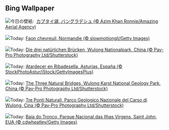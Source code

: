 ## Bing Wallpaper
![](https://www.bing.com/th?id=OHR.KaptaiLake_JA-JP8287101456_UHD.jpg&w=1000)今日の壁紙: &nbsp;[カプタイ湖, バングラデシュ (© Azim Khan Ronnie/Amazing Aerial Agency)](https://www.bing.com/th?id=OHR.KaptaiLake_JA-JP8287101456_UHD.jpg)
<br><br/>
![](https://www.bing.com/th?id=OHR.SummerDeer_FR-FR3909354454_UHD.jpg&w=1000)Today: [Faon chevreuil, Normandie (© slowmotiongli/Getty Images)](https://www.bing.com/th?id=OHR.SummerDeer_FR-FR3909354454_UHD.jpg)
<br><br/>
![](https://www.bing.com/th?id=OHR.WulongKarst_DE-DE9180126373_UHD.jpg&w=1000)Today: [Die drei natürlichen Brücken, Wulong Nationalpark, China (© Pav-Pro Photography Ltd/Shutterstock)](https://www.bing.com/th?id=OHR.WulongKarst_DE-DE9180126373_UHD.jpg)
<br><br/>
![](https://www.bing.com/th?id=OHR.DescensodelSella_ES-ES4018014092_UHD.jpg&w=1000)Today: [Atardecer en Ribadesella, Asturias, España (© StockPhotoAstur/iStock/GettyImagesPlus)](https://www.bing.com/th?id=OHR.DescensodelSella_ES-ES4018014092_UHD.jpg)
<br><br/>
![](https://www.bing.com/th?id=OHR.WulongKarst_EN-GB8759537408_UHD.jpg&w=1000)Today: [The Three Natural Bridges, Wulong Karst National Geology Park, China (© Pav-Pro Photography Ltd/Shutterstock)](https://www.bing.com/th?id=OHR.WulongKarst_EN-GB8759537408_UHD.jpg)
<br><br/>
![](https://www.bing.com/th?id=OHR.WulongKarst_IT-IT7105962798_UHD.jpg&w=1000)Today: [Tre Ponti Naturali, Parco Geologico Nazionale del Carso di Wulong, Cina (© Pav-Pro Photography Ltd/Shutterstock)](https://www.bing.com/th?id=OHR.WulongKarst_IT-IT7105962798_UHD.jpg)
<br><br/>
![](https://www.bing.com/th?id=OHR.TrunkBay_PT-BR8573788345_UHD.jpg&w=1000)Today: [Baía do Tronco, Parque Nacional das Ilhas Virgens, Saint John, EUA (© cdwheatley/Getty Images)](https://www.bing.com/th?id=OHR.TrunkBay_PT-BR8573788345_UHD.jpg)
<br><br/>
